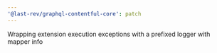 ```yaml
---
'@last-rev/graphql-contentful-core': patch
---
```


Wrapping extension execution exceptions with a prefixed logger with mapper info
